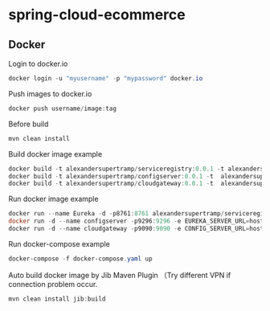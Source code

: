 # spring-cloud-ecommerce

## Docker

Login to docker.io

````powershell
docker login -u "myusername" -p "mypassword" docker.io
````

Push images to docker.io

````powershell
docker push username/image:tag
````

Before build

````powershell
mvn clean install
````

Build docker image example

````powershell
docker build -t alexandersupertramp/serviceregistry:0.0.1 -t alexandersupertramp/serviceregistry:latest .
docker build -t alexandersupertramp/configserver:0.0.1 -t  alexandersupertramp/configserver:latest .
docker build -t alexandersupertramp/cloudgateway:0.0.1 -t  alexandersupertramp/cloudgateway:latest .
````
Run docker image example

````powershell
docker run --name Eureka -d -p8761:8761 alexandersupertramp/serviceregistry:0.0.1
docker run -d --name configserver -p9296:9296 -e EUREKA_SERVER_URL=host.docker.internal alexandersupertramp/configserver:latest
docker run -d --name cloudgateway -p9090:9090 -e CONFIG_SERVER_URL=host.docker.internal -e EUREKA_SERVER_URL=host.docker.internal alexandersupertramp/cloudgateway:latest
````

Run docker-compose example

````powershell
docker-compose -f docker-compose.yaml up 
````

Auto build docker image by Jib Maven Plugin （Try different VPN if connection problem occur.

````powershell
mvn clean install jib:build
````